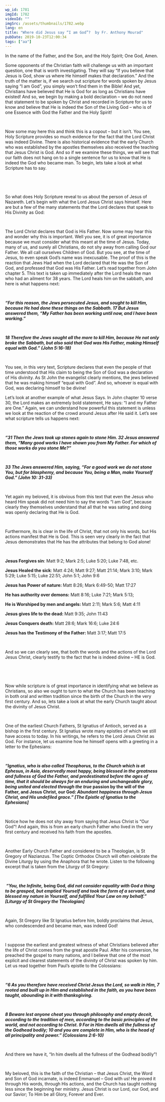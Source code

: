 ```yaml
---
wp_id: 1781
imgId: 1782
videoId: ""
imgSrc: /assets/thumbnails/1782.webp
lang: en
title: "Where did Jesus say “I am God”?  by Fr. Anthony Mourad"
pubDate: 2019-10-23T12:00:34
tags: ["aa"]
---
```


<p>In the name of the Father, and the Son, and the Holy Spirit; One God, Amen.</p>
<p>Some opponents of the Christian faith will challenge us with an important question, one that is worth investigating. They will say “If you believe that Jesus is God, show us where He himself makes that declaration.” And the truth of the matter is, if we search out scripture for words spoken by Jesus saying “I am God”, you simply won’t find them in the Bible! And yet, Christians have believed that He is God for as long as Christians have existed! And so, we begin by making a bold declaration – we do not need that statement to be spoken by Christ and recorded in Scripture for us to know and believe that He is indeed the Son of the Living God – who is of one Essence with God the Father and the Holy Spirit!</p>
<p>&nbsp;</p>
<p><span data-contrast="auto">Now some may here this and think this is a copout – but it isn’t. You see, Holy Scripture provides so much evidence for the fact that the Lord Christ was indeed Divine. </span><span data-contrast="auto">There is also historical evidence that the early Church who was established by the apostles themselves also received the teaching that Jesus Christ is God. And </span><span data-contrast="auto">so</span><span data-contrast="auto"> if we examine these things, we will see that our faith does not hang on to a single sentence for us to know that He is indeed the God who became man. To begin, lets </span><span data-contrast="auto">take a look</span><span data-contrast="auto"> at what Scripture has to say. </span><span data-ccp-props="{&quot;201341983&quot;:0,&quot;335559739&quot;:200,&quot;335559740&quot;:276}" data-wac-het="1"> </span></p>
<p><span data-ccp-props="{&quot;201341983&quot;:0,&quot;335559739&quot;:200,&quot;335559740&quot;:276}" data-wac-het="1"> </span><b><i></i></b></p>
<p><span data-ccp-props="{&quot;201341983&quot;:0,&quot;335559739&quot;:200,&quot;335559740&quot;:276}" data-wac-het="1"> </span></p>
<p><span data-contrast="auto">So</span><span data-contrast="auto"> what does Holy Scripture reveal to us about the person of Jesus of Nazareth. </span><span data-contrast="auto">Let’s</span><span data-contrast="auto"> begin with what the Lord Jesus Christ says himself. Here are </span><span data-contrast="auto">but a few of the many</span><span data-contrast="auto"> statements that the Lord declares that speak to His Divinity as God: </span><span data-ccp-props="{&quot;201341983&quot;:0,&quot;335559739&quot;:200,&quot;335559740&quot;:276}" data-wac-het="1"> </span></p>
<p><span data-ccp-props="{&quot;201341983&quot;:0,&quot;335559739&quot;:200,&quot;335559740&quot;:276}" data-wac-het="1"> </span></p>
<p><span data-contrast="auto">The Lord Christ declares that God is His Father</span><span data-contrast="auto">. Now some may hear this and wonder why this is important. Well you see, it is of great importance because we must consider what </span><span data-contrast="auto">th</span><span data-contrast="auto">is meant at the time of Jesus. Today, many of us, and surely all Christians, do not shy away from calling God our Father. We all call ourselves Children of God. But you see, at the time of Jesus, to even speak God’s name was inexcusable. The proof of this is the reaction that Jews Had when the Lord declared that He was the Son of God</span><span data-contrast="auto">, </span><span data-contrast="auto">and </span><span data-contrast="auto">professed</span><span data-contrast="auto"> that God was His Father. Let’s read together from John chapter 5. This text is taken up immediately after the Lord heals the man who had an ailment for 38 years. </span><span data-contrast="auto">The </span><span data-contrast="auto">Lord heals him on the sabbath, and here is what happens next:  </span><span data-ccp-props="{&quot;201341983&quot;:0,&quot;335559739&quot;:200,&quot;335559740&quot;:276}" data-wac-het="1"> </span></p>
<p><span data-ccp-props="{&quot;201341983&quot;:0,&quot;335559739&quot;:200,&quot;335559740&quot;:276}" data-wac-het="1"> </span></p>
<p><b><i><span data-contrast="auto">“</span></i></b><b><i><span data-contrast="auto">For this </span></i></b><b><i><span data-contrast="auto">reason,</span></i></b><b><i><span data-contrast="auto"> the Jews persecuted Jesus, and sought to kill Him, because He had done these things on the Sabbath. 17 But Jesus answered them, “My Father has been working until now, and I have been working.”</span></i></b><span data-ccp-props="{&quot;201341983&quot;:0,&quot;335559739&quot;:200,&quot;335559740&quot;:276}" data-wac-het="1"> </span></p>
<p><span data-ccp-props="{&quot;201341983&quot;:0,&quot;335559739&quot;:200,&quot;335559740&quot;:276}" data-wac-het="1"> </span></p>
<p><b><i><span data-contrast="auto">18 Therefore the Jews sought </span></i></b><b><i><span data-contrast="auto">all the more</span></i></b><b><i><span data-contrast="auto"> to kill Him, because He not only broke the Sabbath, but also said that God was His Father, making Himself equal with God.</span></i></b><b><i><span data-contrast="auto">”</span></i></b><b><i><span data-contrast="auto"> (John 5:16-18)</span></i></b><span data-ccp-props="{&quot;201341983&quot;:0,&quot;335559739&quot;:200,&quot;335559740&quot;:276}" data-wac-het="1"> </span></p>
<p><span data-ccp-props="{&quot;201341983&quot;:0,&quot;335559739&quot;:200,&quot;335559740&quot;:276}" data-wac-het="1"> </span></p>
<p><span data-contrast="auto">You see, in this very text, Scripture declares that even the people of that time understood that His claim to </span><span data-contrast="auto">being</span><span data-contrast="auto"> the Son of God was a declaration of </span><span data-contrast="auto">His </span><span data-contrast="auto">divinity.</span><span data-contrast="auto"> As St John the evangelist clear</span><span data-contrast="auto">ly</span><span data-contrast="auto"> mentions, </span><span data-contrast="auto">the </span><span data-contrast="auto">jews</span><span data-contrast="auto"> believed that he was making himself “equal with God”. And so, whoever is equal with God, was declaring himself to be divine! </span><span data-ccp-props="{&quot;201341983&quot;:0,&quot;335559739&quot;:200,&quot;335559740&quot;:276}" data-wac-het="1"> </span></p>
<p><span data-contrast="auto">Let’s look at another example of what Jesus Says. In John chapter 10 verse 30, the Lord makes an extremely bold statement, He says: “I and my Father are One.”</span><span data-contrast="auto"> </span><span data-contrast="auto">A</span><span data-contrast="auto">gain, we can understand how powerful this statement is </span><span data-contrast="auto">unless we</span><span data-contrast="auto"> look at the reaction of the crowd around Jesus</span><span data-contrast="auto"> after He said it</span><span data-contrast="auto">. Let</span><span data-contrast="auto">’</span><span data-contrast="auto">s see what scripture tells us happens next: </span><span data-ccp-props="{&quot;201341983&quot;:0,&quot;335559739&quot;:200,&quot;335559740&quot;:276}" data-wac-het="1"> </span></p>
<p><span data-ccp-props="{&quot;201341983&quot;:0,&quot;335559739&quot;:200,&quot;335559740&quot;:276}" data-wac-het="1"> </span></p>
<p><b><i><span data-contrast="auto">“</span></i></b><b><i><span data-contrast="auto">31 Then the Jews took up stones again to stone Him. 32 Jesus answered them, “Many good works I have shown you from My Father. For which of those works do you stone Me?”</span></i></b><span data-ccp-props="{&quot;201341983&quot;:0,&quot;335559739&quot;:200,&quot;335559740&quot;:276}" data-wac-het="1"> </span></p>
<p><span data-ccp-props="{&quot;201341983&quot;:0,&quot;335559739&quot;:200,&quot;335559740&quot;:276}" data-wac-het="1"> </span></p>
<p><b><i><span data-contrast="auto">33 The Jews answered Him, saying, “For a good work we do not stone You, but for blasphemy, and because You, being a Man, make Yourself God.”</span></i></b><b><i><span data-contrast="auto"> (John 10: 31-33)</span></i></b><span data-ccp-props="{&quot;201341983&quot;:0,&quot;335559739&quot;:200,&quot;335559740&quot;:276}" data-wac-het="1"> </span></p>
<p><span data-ccp-props="{&quot;201341983&quot;:0,&quot;335559739&quot;:200,&quot;335559740&quot;:276}" data-wac-het="1"> </span></p>
<p><span data-contrast="auto">Yet again my beloved, it is obvious from this text that even the Jesus who heard Him speak did not need him to say the words “I am God”, because clearly they themselves understand that all that he was sating and doing was openly declaring that He is God.</span><span data-ccp-props="{&quot;201341983&quot;:0,&quot;335559739&quot;:200,&quot;335559740&quot;:276}" data-wac-het="1"> </span></p>
<p><span data-ccp-props="{&quot;201341983&quot;:0,&quot;335559739&quot;:200,&quot;335559740&quot;:276}" data-wac-het="1"> </span></p>
<p><span data-contrast="auto">Furthermore, its is clear in the life of Christ, that not only his words, but His actions manifest that He is God. This is seen very clearly in the fact that Jesus demonstrates that He has the attributes that belong to God alone!</span><span data-ccp-props="{&quot;201341983&quot;:0,&quot;335559739&quot;:200,&quot;335559740&quot;:276}" data-wac-het="1"> </span></p>
<p><span data-ccp-props="{&quot;201341983&quot;:0,&quot;335559739&quot;:200,&quot;335559740&quot;:276}" data-wac-het="1"> </span></p>
<p><b><span data-contrast="auto">Jesus </span></b><b><span data-contrast="auto">Forgiv</span></b><b><span data-contrast="auto">es</span></b><b><span data-contrast="auto"> sin</span></b><span data-contrast="auto">: Matt 9:2</span><span data-contrast="auto">; Mark 2:5; Luke 5:20; Luke 7:48, etc. </span><span data-ccp-props="{&quot;201341983&quot;:0,&quot;335559739&quot;:200,&quot;335559740&quot;:276}" data-wac-het="1"> </span></p>
<p><b><span data-contrast="auto">Jesus </span></b><b><span data-contrast="auto">Heal</span></b><b><span data-contrast="auto">ed</span></b><b><span data-contrast="auto"> the sick</span></b><span data-contrast="auto">: Matt 4:24; Matt 9:27; Matt 21:14; Mark 3:10; Mark 5:29; Luke 5:15; Luke 22:51; John 5:1; John 9:6</span><span data-ccp-props="{&quot;201341983&quot;:0,&quot;335559739&quot;:200,&quot;335559740&quot;:276}" data-wac-het="1"> </span></p>
<p><b><span data-contrast="auto">Jesus has </span></b><b><span data-contrast="auto">Power of nature</span></b><b><span data-contrast="auto">: </span></b><span data-contrast="auto">Matt 8:26; Mark 6:49-50; Matt 17:27</span><span data-ccp-props="{&quot;201341983&quot;:0,&quot;335559739&quot;:200,&quot;335559740&quot;:276}" data-wac-het="1"> </span></p>
<p><b><span data-contrast="auto">He has a</span></b><b><span data-contrast="auto">uthority over demons</span></b><b><span data-contrast="auto">:</span></b><span data-contrast="auto"> </span><span data-contrast="auto">Matt 8:16; Luke 7:21</span><span data-contrast="auto">; Mark 5:13; </span><span data-ccp-props="{&quot;201341983&quot;:0,&quot;335559739&quot;:200,&quot;335559740&quot;:276}" data-wac-het="1"> </span></p>
<p><b><span data-contrast="auto">He is W</span></b><b><span data-contrast="auto">orshiped by men and angels</span></b><b><span data-contrast="auto">: </span></b><span data-contrast="auto">Matt 2:11; Mark 5:6; Matt 4:11</span><span data-ccp-props="{&quot;201341983&quot;:0,&quot;335559739&quot;:200,&quot;335559740&quot;:276}" data-wac-het="1"> </span></p>
<p><b><span data-contrast="auto">Jesus gives life to the</span></b><b><span data-contrast="auto"> dead</span></b><b><span data-contrast="auto">: </span></b><span data-contrast="auto">Matt 9:35; John 11:43</span><b><span data-contrast="auto"> </span></b><span data-ccp-props="{&quot;201341983&quot;:0,&quot;335559739&quot;:200,&quot;335559740&quot;:276}" data-wac-het="1"> </span></p>
<p><b><span data-contrast="auto">Jesus </span></b><b><span data-contrast="auto">Conquers death</span></b><b><span data-contrast="auto">:</span></b><span data-contrast="auto"> Matt 28:6; Mark 16:6; Luke 24:6 </span><span data-ccp-props="{&quot;201341983&quot;:0,&quot;335559739&quot;:200,&quot;335559740&quot;:276}" data-wac-het="1"> </span></p>
<p><b><span data-contrast="auto">Jesus has the </span></b><b><span data-contrast="auto">Testimony of the Father</span></b><b><span data-contrast="auto">: </span></b><span data-contrast="auto">Matt 3:17; Matt 17:5</span><span data-ccp-props="{&quot;201341983&quot;:0,&quot;335559739&quot;:200,&quot;335559740&quot;:276}" data-wac-het="1"> </span></p>
<p><span data-ccp-props="{&quot;201341983&quot;:0,&quot;335559739&quot;:200,&quot;335559740&quot;:276}" data-wac-het="1"> </span></p>
<p><span data-contrast="auto">And </span><span data-contrast="auto">so</span><span data-contrast="auto"> we can clearly see, that both the words and the actions of the Lord Jesus Christ, clearly testify to the fact that he is indeed divine – HE is God. </span><span data-ccp-props="{&quot;201341983&quot;:0,&quot;335559739&quot;:200,&quot;335559740&quot;:276}" data-wac-het="1"> </span></p>
<p><span data-ccp-props="{&quot;201341983&quot;:0,&quot;335559739&quot;:200,&quot;335559740&quot;:276}" data-wac-het="1"> </span><span data-contrast="auto"> </span><span data-ccp-props="{&quot;201341983&quot;:0,&quot;335559739&quot;:200,&quot;335559740&quot;:276}" data-wac-het="1"><br />
</span></p>
<p><span data-ccp-props="{&quot;201341983&quot;:0,&quot;335559739&quot;:200,&quot;335559740&quot;:276}" data-wac-het="1"> </span></p>
<p><span data-contrast="auto">Now while scripture is of great importance in identifying what we believe as Christians, so </span><span data-contrast="auto">also</span><span data-contrast="auto"> we ought to turn to what the Church has been teaching in both oral and written tradition since the </span><span data-contrast="auto">birth</span><span data-contrast="auto"> of the Church in the very first century. And so, lets </span><span data-contrast="auto">take a look</span><span data-contrast="auto"> at what the early Church taught about the divinity of Jesus Christ. </span><span data-ccp-props="{&quot;201341983&quot;:0,&quot;335559739&quot;:200,&quot;335559740&quot;:276}" data-wac-het="1"> </span></p>
<p><span data-ccp-props="{&quot;201341983&quot;:0,&quot;335559739&quot;:200,&quot;335559740&quot;:276}" data-wac-het="1"> </span></p>
<p><span data-contrast="auto">One of the earliest Church Fathers, St Ignatius </span><span data-contrast="auto">of Antioch, served as a bishop in the first century. St Ignatius wrote many epistles of which we still have access to today. In his writings, he refers to the Lord Jesus Christ as God. For instance, let us examine how he himself opens with a greeting in a letter to the Ephesians:</span><span data-ccp-props="{&quot;201341983&quot;:0,&quot;335559739&quot;:200,&quot;335559740&quot;:276}" data-wac-het="1"> </span></p>
<p><span data-ccp-props="{&quot;201341983&quot;:0,&quot;335559739&quot;:200,&quot;335559740&quot;:276}" data-wac-het="1"> </span></p>
<p><b><i><span data-contrast="auto">“</span></i></b><b><i><span data-contrast="auto">Ignatius, who is also called </span></i></b><b><i><span data-contrast="auto">Theophorus</span></i></b><b><i><span data-contrast="auto">, to the Church which is at Ephesus, in Asia, deservedly most happy, being blessed in the greatness and fullness of God the Father, and predestinated before the ages of time, that it should be always for an enduring and unchangeable glory, being united and elected through the true </span></i></b><b><span data-contrast="auto">passion by the will of the Father, and Jesus Christ, our God</span></b><b><i><span data-contrast="auto">: Abundant happiness through Jesus Christ, and His undefiled grace.</span></i></b><b><i><span data-contrast="auto">” [</span></i></b><b><i><span data-contrast="auto">The Epistle of Ignatius to the Ephesians</span></i></b><b><i><span data-contrast="auto">]</span></i></b><span data-ccp-props="{&quot;201341983&quot;:0,&quot;335559739&quot;:200,&quot;335559740&quot;:276}" data-wac-het="1"> </span></p>
<p><span data-ccp-props="{&quot;201341983&quot;:0,&quot;335559739&quot;:200,&quot;335559740&quot;:276}" data-wac-het="1"> </span></p>
<p><span data-contrast="auto">Notice how he does not shy away from saying that Jesus Christ is “Our God”! And again, this is from an early church Father who lived in the very first century and received his faith from the apostles. </span><span data-ccp-props="{&quot;201341983&quot;:0,&quot;335559739&quot;:200,&quot;335559740&quot;:276}" data-wac-het="1"> </span></p>
<p><span data-ccp-props="{&quot;201341983&quot;:0,&quot;335559739&quot;:200,&quot;335559740&quot;:276}" data-wac-het="1"> </span></p>
<p><span data-contrast="auto">Another Early Church Father and considered to be a Theologian, is St Gregory of Nazianzus. The Coptic Orthodox Church will often celebrate the Divine Liturgy by using the Anaphora that he wrote. Listen to the following excerpt that is taken from the Liturgy of St Gregory: </span><span data-ccp-props="{&quot;201341983&quot;:0,&quot;335559739&quot;:200,&quot;335559740&quot;:276}" data-wac-het="1"> </span></p>
<p><span data-ccp-props="{&quot;201341983&quot;:0,&quot;335559739&quot;:200,&quot;335559740&quot;:276}" data-wac-het="1"> </span></p>
<p><b><i><span data-contrast="auto"> </span></i></b><b><i><span data-contrast="auto">“You, the Infinite, </span></i></b><b><span data-contrast="auto">being God</span></b><b><i><span data-contrast="auto">, did not consider equality with God a thing to be grasped, but emptied Yourself and took the form of a servan</span></i></b><b><i><span data-contrast="auto">t</span></i></b><b><i><span data-contrast="auto">,</span></i></b><b><i><span data-contrast="auto"> </span></i></b><b><i><span data-contrast="auto">and blessed my nature</span></i></b><b><i><span data-contrast="auto"> </span></i></b><b><i><span data-contrast="auto">in Yourself,</span></i></b><b><i><span data-contrast="auto"> </span></i></b><b><i><span data-contrast="auto">and fulfilled Your Law</span></i></b><b><i><span data-contrast="auto"> </span></i></b><b><i><span data-contrast="auto">on my behalf.” [Liturgy of St Gregory the Theologian] </span></i></b><span data-ccp-props="{&quot;201341983&quot;:0,&quot;335559739&quot;:200,&quot;335559740&quot;:276}" data-wac-het="1"> </span></p>
<p><span data-ccp-props="{&quot;201341983&quot;:0,&quot;335559739&quot;:200,&quot;335559740&quot;:276}" data-wac-het="1"> </span></p>
<p><span data-contrast="auto">Again, St Gregory like St Ignatius before him, boldly proclaims that Jesus, who condescended and became man, was indeed God!</span><span data-ccp-props="{&quot;201341983&quot;:0,&quot;335559739&quot;:200,&quot;335559740&quot;:276}" data-wac-het="1"> </span></p>
<p><span data-ccp-props="{&quot;201341983&quot;:0,&quot;335559739&quot;:200,&quot;335559740&quot;:276}" data-wac-het="1"> </span></p>
<p><span data-contrast="auto">I suppose the earliest and greatest witness of what Christians believed after the life of Christ comes from the great apostle Paul. After his conversion, he preached the gospel to many nations, and I believe that one of the most explicit and clearest statements of the divinity of Christ was spoken by him. Let us read together from Paul’s epistle to the Colossians: </span><span data-ccp-props="{&quot;201341983&quot;:0,&quot;335559739&quot;:200,&quot;335559740&quot;:276}" data-wac-het="1"> </span></p>
<p><span data-ccp-props="{&quot;201341983&quot;:0,&quot;335559739&quot;:200,&quot;335559740&quot;:276}" data-wac-het="1"> </span></p>
<p><b><i><span data-contrast="auto">“</span></i></b><b><i><span data-contrast="auto">6 As you therefore have received Christ Jesus the Lord, so walk in Him, 7 rooted and built up in Him and established in the faith, as you have been taught, abounding in it with thanksgiving.</span></i></b><span data-ccp-props="{&quot;201341983&quot;:0,&quot;335559739&quot;:200,&quot;335559740&quot;:276}" data-wac-het="1"> </span></p>
<p><span data-ccp-props="{&quot;201341983&quot;:0,&quot;335559739&quot;:200,&quot;335559740&quot;:276}" data-wac-het="1"> </span></p>
<p><b><i><span data-contrast="auto">8 Beware lest anyone cheat you through philosophy and empty deceit, according to the tradition of men, according to the basic principles of the world, and not according to Christ. 9 For in Him dwells all the fullness of the Godhead bodily; 10 and you are complete in Him, who is the head of all principality and power.</span></i></b><b><i><span data-contrast="auto">” (Colossians 2:</span></i></b><b><i><span data-contrast="auto">6-10) </span></i></b><span data-ccp-props="{&quot;201341983&quot;:0,&quot;335559739&quot;:200,&quot;335559740&quot;:276}" data-wac-het="1"> </span></p>
<p><span data-ccp-props="{&quot;201341983&quot;:0,&quot;335559739&quot;:200,&quot;335559740&quot;:276}" data-wac-het="1"> </span></p>
<p><span data-contrast="auto">And there we have it, “In him dwells all the fullness of the Godhead bodily”! </span><span data-ccp-props="{&quot;201341983&quot;:0,&quot;335559739&quot;:200,&quot;335559740&quot;:276}" data-wac-het="1"> </span></p>
<p><span data-ccp-props="{&quot;201341983&quot;:0,&quot;335559739&quot;:200,&quot;335559740&quot;:276}" data-wac-het="1"> </span></p>
<p><span data-contrast="auto">My beloved, this is the faith of the Christian – that Jesus Christ, the Word and Son of God incarnate, is indeed Emmanuel – God with us! </span><span data-contrast="auto">He proved it through His words, through His actions, and the Church has taught nothing less since the beginning her ministry. Jesus Christ is our Lord, our God, and our Savior; </span><span data-contrast="auto">To Him be all Glory, Forever and Ever. </span><span data-ccp-props="{&quot;201341983&quot;:0,&quot;335559739&quot;:200,&quot;335559740&quot;:276}" data-wac-het="1"> </span></p>

